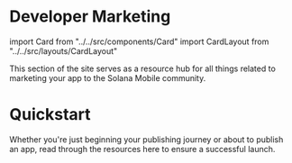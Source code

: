 # Developer Marketing

import Card from "../../src/components/Card"
import CardLayout from "../../src/layouts/CardLayout"

This section of the site serves as a resource hub for all things related to marketing your app to the Solana Mobile community.

# Quickstart

Whether you're just beginning your publishing journey or about to publish an app, read through the resources
here to ensure a successful launch.

<CardLayout autoFitEnabled={true}>
    <Card
        to="/marketing/comarketing-guidelines"
        header={{
            label: "Co-marketing with Solana Mobile",
            translateId: "comarketing-guidelines-card-header",
        }}
        body={{
            label: "Learn how you can co-market with Solana Mobile and reach the Solana Mobile community.",
            translateId: "comarketing-guidelines-card-body",
        }}
        emoji="📣"
    />
    <Card
        to="/marketing/engaging-seeker-users"
        header={{
            label: "Engaging Seeker & Saga users",
            translateId: "engaging-seeker-users-card-header",
        }}
        body={{
            label: "Run a campaign for Seeker and Saga users using the soulbound Preorder and Genesis NFTs.",
            translateId: "engaging-seeker-users-card-body",
        }}
        iconPath="img/chapter2-logo.svg"
    />
</CardLayout>

<CardLayout autoFitEnabled={true}>
    <Card
        to="/marketing/faq"
        header={{
            label: "Partnership Inquiries",
            translateId: "partnership-inquiries-card-header",
        }}
        body={{
            label: "Common questions and requests about collaboration with Solana Mobile.",
            translateId: "partnership-inquiries-card-body",
        }}
        emoji="❓"
    />
    <Card
        to="/dapp-publishing/intro"
        header={{
            label: "Solana dApp Store",
            translateId: "dapp-store-card-header",
        }}
        body={{
            label: "Learn about the Solana dApp Store and how to publish mobile and web apps.",
            translateId: "dapp-store-card-body",
        }}
        iconPath="img/dappstore-logo.png"
    />
</CardLayout>

<br/>
